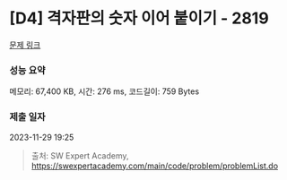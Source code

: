 # [D4] 격자판의 숫자 이어 붙이기 - 2819 

[문제 링크](https://swexpertacademy.com/main/code/problem/problemDetail.do?contestProbId=AV7I5fgqEogDFAXB) 

### 성능 요약

메모리: 67,400 KB, 시간: 276 ms, 코드길이: 759 Bytes

### 제출 일자

2023-11-29 19:25



> 출처: SW Expert Academy, https://swexpertacademy.com/main/code/problem/problemList.do